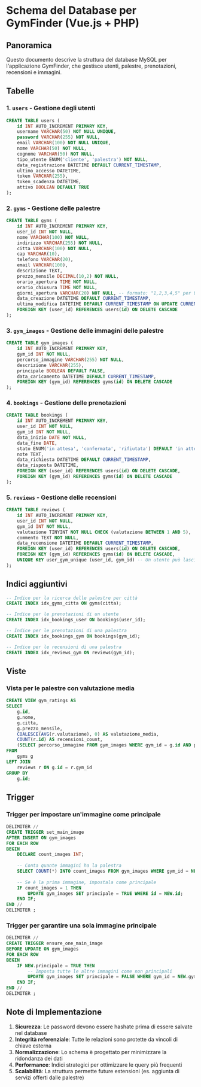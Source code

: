 # Schema del Database per GymFinder (Vue.js + PHP)

## Panoramica
Questo documento descrive la struttura del database MySQL per l'applicazione GymFinder, che gestisce utenti, palestre, prenotazioni, recensioni e immagini.

## Tabelle

### 1. `users` - Gestione degli utenti
```sql
CREATE TABLE users (
    id INT AUTO_INCREMENT PRIMARY KEY,
    username VARCHAR(50) NOT NULL UNIQUE,
    password VARCHAR(255) NOT NULL,
    email VARCHAR(100) NOT NULL UNIQUE,
    nome VARCHAR(50) NOT NULL,
    cognome VARCHAR(50) NOT NULL,
    tipo_utente ENUM('cliente', 'palestra') NOT NULL,
    data_registrazione DATETIME DEFAULT CURRENT_TIMESTAMP,
    ultimo_accesso DATETIME,
    token VARCHAR(255),
    token_scadenza DATETIME,
    attivo BOOLEAN DEFAULT TRUE
);
```

### 2. `gyms` - Gestione delle palestre
```sql
CREATE TABLE gyms (
    id INT AUTO_INCREMENT PRIMARY KEY,
    user_id INT NOT NULL,
    nome VARCHAR(100) NOT NULL,
    indirizzo VARCHAR(255) NOT NULL,
    citta VARCHAR(100) NOT NULL,
    cap VARCHAR(10),
    telefono VARCHAR(20),
    email VARCHAR(100),
    descrizione TEXT,
    prezzo_mensile DECIMAL(10,2) NOT NULL,
    orario_apertura TIME NOT NULL,
    orario_chiusura TIME NOT NULL,
    giorni_apertura VARCHAR(20) NOT NULL, -- formato: "1,2,3,4,5" per Lun-Ven
    data_creazione DATETIME DEFAULT CURRENT_TIMESTAMP,
    ultima_modifica DATETIME DEFAULT CURRENT_TIMESTAMP ON UPDATE CURRENT_TIMESTAMP,
    FOREIGN KEY (user_id) REFERENCES users(id) ON DELETE CASCADE
);
```

### 3. `gym_images` - Gestione delle immagini delle palestre
```sql
CREATE TABLE gym_images (
    id INT AUTO_INCREMENT PRIMARY KEY,
    gym_id INT NOT NULL,
    percorso_immagine VARCHAR(255) NOT NULL,
    descrizione VARCHAR(255),
    principale BOOLEAN DEFAULT FALSE,
    data_caricamento DATETIME DEFAULT CURRENT_TIMESTAMP,
    FOREIGN KEY (gym_id) REFERENCES gyms(id) ON DELETE CASCADE
);
```

### 4. `bookings` - Gestione delle prenotazioni
```sql
CREATE TABLE bookings (
    id INT AUTO_INCREMENT PRIMARY KEY,
    user_id INT NOT NULL,
    gym_id INT NOT NULL,
    data_inizio DATE NOT NULL,
    data_fine DATE,
    stato ENUM('in attesa', 'confermata', 'rifiutata') DEFAULT 'in attesa',
    note TEXT,
    data_richiesta DATETIME DEFAULT CURRENT_TIMESTAMP,
    data_risposta DATETIME,
    FOREIGN KEY (user_id) REFERENCES users(id) ON DELETE CASCADE,
    FOREIGN KEY (gym_id) REFERENCES gyms(id) ON DELETE CASCADE
);
```

### 5. `reviews` - Gestione delle recensioni
```sql
CREATE TABLE reviews (
    id INT AUTO_INCREMENT PRIMARY KEY,
    user_id INT NOT NULL,
    gym_id INT NOT NULL,
    valutazione TINYINT NOT NULL CHECK (valutazione BETWEEN 1 AND 5),
    commento TEXT NOT NULL,
    data_recensione DATETIME DEFAULT CURRENT_TIMESTAMP,
    FOREIGN KEY (user_id) REFERENCES users(id) ON DELETE CASCADE,
    FOREIGN KEY (gym_id) REFERENCES gyms(id) ON DELETE CASCADE,
    UNIQUE KEY user_gym_unique (user_id, gym_id) -- Un utente può lasciare una sola recensione per palestra
);
```

## Indici aggiuntivi
```sql
-- Indice per la ricerca delle palestre per città
CREATE INDEX idx_gyms_citta ON gyms(citta);

-- Indice per le prenotazioni di un utente
CREATE INDEX idx_bookings_user ON bookings(user_id);

-- Indice per le prenotazioni di una palestra
CREATE INDEX idx_bookings_gym ON bookings(gym_id);

-- Indice per le recensioni di una palestra
CREATE INDEX idx_reviews_gym ON reviews(gym_id);
```

## Viste

### Vista per le palestre con valutazione media
```sql
CREATE VIEW gym_ratings AS
SELECT 
    g.id,
    g.nome,
    g.citta,
    g.prezzo_mensile,
    COALESCE(AVG(r.valutazione), 0) AS valutazione_media,
    COUNT(r.id) AS recensioni_count,
    (SELECT percorso_immagine FROM gym_images WHERE gym_id = g.id AND principale = TRUE LIMIT 1) AS immagine_principale
FROM 
    gyms g
LEFT JOIN 
    reviews r ON g.id = r.gym_id
GROUP BY 
    g.id;
```

## Trigger

### Trigger per impostare un'immagine come principale
```sql
DELIMITER //
CREATE TRIGGER set_main_image
AFTER INSERT ON gym_images
FOR EACH ROW
BEGIN
    DECLARE count_images INT;
    
    -- Conta quante immagini ha la palestra
    SELECT COUNT(*) INTO count_images FROM gym_images WHERE gym_id = NEW.gym_id;
    
    -- Se è la prima immagine, impostala come principale
    IF count_images = 1 THEN
        UPDATE gym_images SET principale = TRUE WHERE id = NEW.id;
    END IF;
END //
DELIMITER ;
```

### Trigger per garantire una sola immagine principale
```sql
DELIMITER //
CREATE TRIGGER ensure_one_main_image
BEFORE UPDATE ON gym_images
FOR EACH ROW
BEGIN
    IF NEW.principale = TRUE THEN
        -- Imposta tutte le altre immagini come non principali
        UPDATE gym_images SET principale = FALSE WHERE gym_id = NEW.gym_id AND id != NEW.id;
    END IF;
END //
DELIMITER ;
```

## Note di Implementazione
1. **Sicurezza**: Le password devono essere hashate prima di essere salvate nel database
2. **Integrità referenziale**: Tutte le relazioni sono protette da vincoli di chiave esterna
3. **Normalizzazione**: Lo schema è progettato per minimizzare la ridondanza dei dati
4. **Performance**: Indici strategici per ottimizzare le query più frequenti
5. **Scalabilità**: La struttura permette future estensioni (es. aggiunta di servizi offerti dalle palestre)

